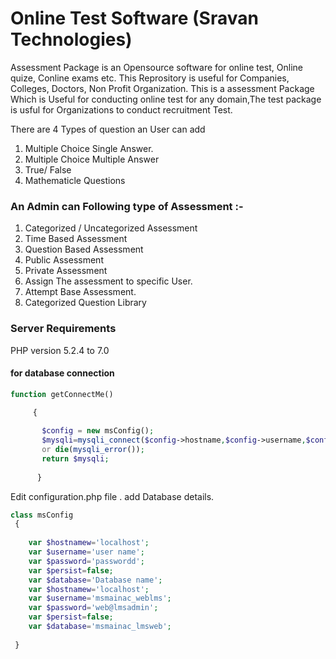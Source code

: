 # Online Test Software (Sravan Technologies)

Assessment Package is an Opensource software for online test, Online quize, Conline exams etc. This Reprository is useful for Companies, Colleges, Doctors, Non Profit Organization.
This is a  assessment Package Which is Useful for conducting online test for any domain,The test package is usful for Organizations to conduct recruitment Test.

There are 4 Types of question an User can add 

1. Multiple Choice Single Answer.
2. Multiple Choice Multiple Answer
3. True/ False
4. Mathematicle Questions

### An Admin can Following type of Assessment :-

1. Categorized / Uncategorized Assessment
2. Time Based Assessment 
3. Question Based Assessment
4. Public Assessment
5. Private Assessment 
6. Assign The assessment to specific User.
7. Attempt Base Assessment.
8. Categorized Question Library



### Server Requirements

PHP version 5.2.4 to 7.0

#### for database connection 

```php
function getConnectMe()

	 { 
	 
	   $config = new msConfig();
	   $mysqli=mysqli_connect($config->hostname,$config->username,$config->password,$config->database)
	   or die(mysqli_error());
	   return $mysqli;		    
	 
	  }
```	  
 Edit configuration.php file . add Database details.
 
 ```php
 class msConfig
  { 	 
	
	 var $hostnamew='localhost'; 
	 var $username='user name'; 
	 var $password='passwordd'; 
	 var $persist=false;
	 var $database='Database name';  
	 var $hostnamew='localhost'; 
	 var $username='msmainac_weblms'; 
	 var $password='web@lmsadmin'; 
	 var $persist=false;
	 var $database='msmainac_lmsweb';  	       
	
  }

```
